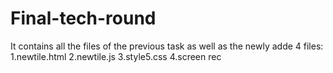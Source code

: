 # Final-tech-round
It contains all the files of the previous task as well as the newly adde 4 files:
1.newtile.html
2.newtile.js
3.style5.css
4.screen rec
